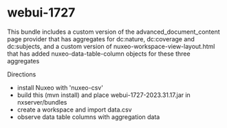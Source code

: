 # webui-1727

This bundle includes a custom version of the advanced_document_content page provider that has aggregates for dc:nature, dc:coverage and dc:subjects, and a custom version of nuxeo-workspace-view-layout.html
 that has added nuxeo-data-table-column objects for these three aggregates

Directions
 * install Nuxeo with 'nuxeo-csv'
 * build this (mvn install) and place webui-1727-2023.31.17.jar in nxserver/bundles
 * create a workspace and import data.csv
 * observe data table columns with aggregation data
